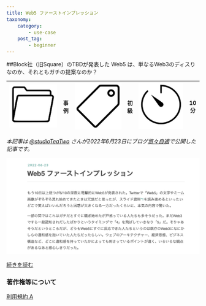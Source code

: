 ```yaml
---
title: Web5 ファーストインプレッション
taxonomy:
    category:
        - use-case
    post_tag:
        - beginner
---
```


##Block社（旧Square）のTBDが発表した Web5 は、単なるWeb3のディスりなのか、それともガチの提案なのか？

|  ![Category](/_images/category.png)  |  事例  |  ![Tag](/_images/tag.png)  |  初級  | ![Time](/_images/timer.png)  |  10分  |
| ---- | ---- | ---- | ---- | ---- | ---- |

*本記事は [@studioTeaTwo](https://twitter.com/studioTeaTwo/) さんが2022年6月23日にブログ[悠々自適](https://teatwo.hatenablog.com/)で公開した記事です。*

[![Web5 ファーストインプレッション - はてなブログ](/_images/web5_first_impression.png)](https://teatwo.hatenablog.com/entry/2022/06/23/221218)

[続きを読む](https://teatwo.hatenablog.com/entry/2022/06/23/221218)


### 著作権等について
[利用規約 A](https://lostinbitcoin.jp/copyright/#uaa)
